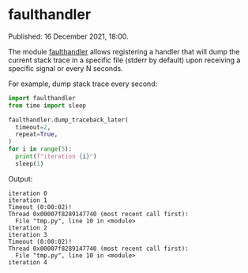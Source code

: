 # faulthandler

Published: 16 December 2021, 18:00.

The module [faulthandler](https://docs.python.org/3/library/faulthandler.html) allows registering a handler that will dump the current stack trace in a specific file (stderr by default) upon receiving a specific signal or every N seconds.

For example, dump stack trace every second:

```python
import faulthandler
from time import sleep

faulthandler.dump_traceback_later(
  timeout=2,
  repeat=True,
)
for i in range(5):
  print(f"iteration {i}")
  sleep(1)
```

Output:

```plain
iteration 0
iteration 1
Timeout (0:00:02)!
Thread 0x00007f8289147740 (most recent call first):
  File "tmp.py", line 10 in <module>
iteration 2
iteration 3
Timeout (0:00:02)!
Thread 0x00007f8289147740 (most recent call first):
  File "tmp.py", line 10 in <module>
iteration 4
```
